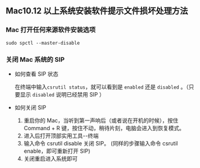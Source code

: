## Mac10.12 以上系统安装软件提示文件损坏处理方法

### Mac 打开任何来源软件安装选项

```shell
sudo spctl --master-disable
```

### 关闭 Mac 系统的 SIP

- 如何查看 SIP 状态

  在终端中输入`csrutil status`，就可以看到是 `enabled` 还是 `disabled` 。（只要显示 `disabled` 说明已经禁用 SIP ）

- 如何关闭 SIP

  1. 重启你的 Mac，当听到第一声响后（或者说在开机的时候），按住 Command + R 键，按住不动，稍待片刻，电脑会进入到恢复模式。
  2. 进入后打开顶部实用工具--终端
  3. 输入命令 csrutil disable 关闭 SIP。 (同样的步骤输入命令 csrutil enable，即可重新打开 SIP)
  4. 关闭重启进入系统即可
